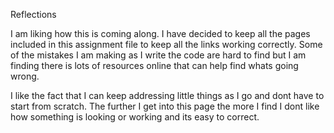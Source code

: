 Reflections

I am liking how this is coming along.  I have decided to keep all the pages included in this assignment file to keep all the links working correctly.
Some of the mistakes I am making as I write the code are hard to find but I am finding there is lots of resources online that can help find whats going wrong.


I like the fact that I can keep addressing little things as I go and dont have to start from scratch.  The further I get into this page the more I find I dont like how something is looking or working and its easy to correct.  